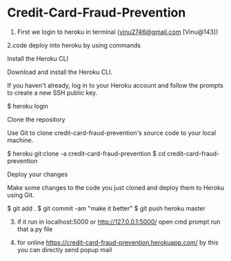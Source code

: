 # Credit-Card-Fraud-Prevention
1. First we login to heroku in terminal    (vinu2746@gmail.com [Vinu@143])

2.code deploy into heroku by using commands


Install the Heroku CLI

Download and install the Heroku CLI.

If you haven't already, log in to your Heroku account and follow the prompts to create a new SSH public key.

$ heroku login

Clone the repository

Use Git to clone credit-card-fraud-prevention's source code to your local machine.

$ heroku git:clone -a credit-card-fraud-prevention
$ cd credit-card-fraud-prevention

Deploy your changes

Make some changes to the code you just cloned and deploy them to Heroku using Git.

$ git add .
$ git commit -am "make it better"
$ git push heroku master

3. if it run in localhost:5000 or http://127.0.0.1:5000/
	open cmd prompt run that a.py file 

4. for online https://credit-card-fraud-prevention.herokuapp.com/ by this you can directly send popup mail 
